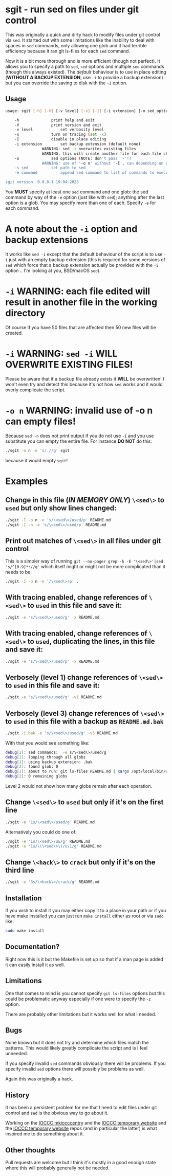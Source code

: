 # sgit - run sed on files under git control

This was originally a quick and dirty hack to modify files under git control
via `sed`. It started out with some limitations like the inability to deal
with spaces in `sed` commands, only allowing one glob and it had terrible
efficiency because it ran git ls-files for each `sed` command.

Now it is a bit more thorough and is more efficient (though not perfect). It
allows you to specify a path to `sed`, `sed` options and multiple `sed` commands
(though this always existed). The _default_ behaviour is to use in place editing
(**WITHOUT A BACKUP EXTENSION**; use `-i` to provide a backup extension) but you
can override the saving to disk with the `-I` option.

## Usage

```sh
usage: sgit [-h] [-V] [-v level] [-x] [-I] [-i extension] [-o sed_options] [-s sed] [-e command] <glob...>

    -h			    print help and exit
    -V			    print version and exit
    -v level		    set verbosity level
    -x			    turn on tracing (set -x)
    -I			    disable in place editing
    -i extension	    set backup extension (default none)
				WARNING: sed -i overwrites existing files
				WARNING: this will create another file for each file changed
    -o			    sed options (NOTE: don't pass '-'!)
				WARNING: use of '-o n' without '-I', can depending on command, empty files
    -s sed		    set path to sed
    -e command		    append sed command to list of commands to execute on globs

sgit version: 0.0.8-1 19-04-2023
```

You **MUST** specify at least one `sed` command and one glob: the sed command by
way of the `-e` option (just like with `sed`); anything after the last option is
a glob. You may specify more than one of each. Specify `-e` for each command.

# A note about the `-i` option and backup extensions

It works like `sed -i` except that the default behaviour of the script is to use
`-i` just with an empty backup extension (this is required for some versions of
`sed` which force that a backup extension actually be provided with the `-i`
option .. I'm looking at you, BSD/macOS `sed`).


# `-i` WARNING: each file edited will result in another file in the working directory

Of course if you have 50 files that are affected then 50 new files will be
created.

# `-i` WARNING: `sed -i` **WILL OVERWRITE EXISTING FILES**!

Please be aware that if a backup file already exists it **WILL** be overwritten!
I won't even try and detect this because it's not how `sed` works and it would
overly complicate the script.


# `-o n` WARNING: invalid use of -o n can empty files!

Because `sed -n` does not print output if you do not use `-I` and you use
substitute you can empty the entire file. For instance **DO NOT** do this:


```sh
./sgit -o n -e 's/.//g' sgit
```

because it would empty `sgit`!


# Examples

## Change in this file (_IN MEMORY ONLY_) `\<sed\>` to `used` but only show lines changed:

```sh
./sgit -I -o n -e 's/\<sed\>/used/p' README.md 
./sgit -I -n -e 's/\<sed\>/used/p' README.md 
```

## Print out matches of `\<sed\>` in all files under git control

This is a simpler way of running `git --no-pager grep -h -E '\<sed\>'|sed
's/^[0-9]*://g'` which itself might or might not be more complicated than it
needs to be:

```sh
./sgit -I -o n -e '/\<sed\>/p' .
```

## With tracing enabled, change references of `\<sed\>` to `used` in this file and save it:

```sh
./sgit -e 's/\<sed\>/used/g' -x README.md

```


## With tracing enabled, change references of `\<sed\>` to `used`, duplicating the lines, in this file and save it:

```sh
./sgit -e 's/\<sed\>/used/p' -x README.md

```

## Verbosely (level 1) change references of `\<sed\>` to `used` in this file and save it:

```sh
./sgit -e 's/\<sed\>/used/g' -v1 README.md

```

## Verbosely (level 3) change references of `\<sed\>` to `used` in this file with a backup as `README.md.bak`

```sh
./sgit -i.bak -e 's/\<sed\>/used/g' -v3 README.md

```

With that you would see something like:

```sh
debug[2]: sed commands:  -e	s/\<sed\>/used/g
debug[2]: looping through all globs
debug[1]: using backup extension: .bak
debug[2]: found glob: 0
debug[1]: about to run: git ls-files README.md | xargs /opt/local/bin/sed -i".bak" -e	s/\<sed\>/used/g
debug[2]: 0 remaining globs
```

Level 2 would not show how many globs remain after each operation.


## Change `\<sed\>` to `used` but only if it's on the first line

```sh
./sgit -e '1s/\<sed\>/used/g' README.md
```

Alternatively you could do one of:


```sh
./sgit -e '1s/\<sed\>/u&/g' README.md
./sgit -e '1s/\(\<sed\>\)/u\1/g' README.md
```

## Change `\<hack\>` to `crack` but only if it's on the third line

```sh
./sgit -e '3s/\<hack\>/crack/g' README.md
```



## Installation

If you wish to install it you may either copy it to a place in your path or if
you have make installed you can just run `make install` either as root or via
`sudo` like:

```sh
sudo make install
```

## Documentation?

Right now this is it but the Makefile is set up so that if a man page is added
it can easily install it as well.

## Limitations

One that comes to mind is you cannot specify `git ls-files` options but this
could be problematic anyway especially if one were to specify the `-z` option.

There are probably other limitations but it works well for what I needed.

## Bugs

None known but it does not try and determine which files match the patterns.
This would likely greatly complicate the script and is I feel unneeded.

If you specify invalid `sed` commands obviously there will be problems. If you
specify invalid `sed` options there will possibly be problems as well.

Again this was originally a hack.


## History

It has been a persistent problem for me that I need to edit files under git
control and `sed` is the obvious way to go about it.

Working on the [IOCCC mkiocccentry](https://github.com/ioccc-src/mkiocccentry)
and the [IOCCC temporary website](https://github.com/ioccc-src/temp-test-ioccc)
and the [IOCCC temporary website](https://github.com/ioccc-src/temp-test-ioccc)
repos (and in particular the latter) is what inspired me to do something about
it.

## Other thoughts

Pull requests are welcome but I think it's mostly in a good enough state where
this will probably generally not be needed.

